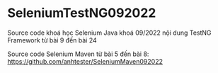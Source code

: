 # SeleniumTestNG092022
Source code khoá học Selenium Java khoá 09/2022 nội dung TestNG Framework từ bài 9 đến bài 24

Source code Selenium Maven từ bài 5 đến bài 8: https://github.com/anhtester/SeleniumMaven092022
